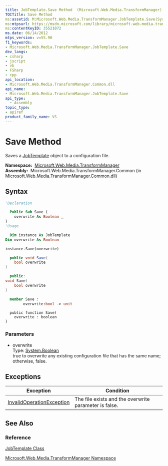 ```yaml
---
title: JobTemplate.Save Method  (Microsoft.Web.Media.TransformManager)
TOCTitle: Save Method
ms:assetid: M:Microsoft.Web.Media.TransformManager.JobTemplate.Save(System.Boolean)
ms:mtpsurl: https://msdn.microsoft.com/library/microsoft.web.media.transformmanager.jobtemplate.save(v=VS.90)
ms:contentKeyID: 35521072
ms.date: 06/14/2012
mtps_version: v=VS.90
f1_keywords:
- Microsoft.Web.Media.TransformManager.JobTemplate.Save
dev_langs:
- csharp
- jscript
- vb
- FSharp
- cpp
api_location:
- Microsoft.Web.Media.TransformManager.Common.dll
api_name:
- Microsoft.Web.Media.TransformManager.JobTemplate.Save
api_type:
  - Assembly
topic_type:
- apiref
product_family_name: VS
---
```


# Save Method

Saves a [JobTemplate](jobtemplate-class-microsoft-web-media-transformmanager.md) object to a configuration file.

**Namespace:**  [Microsoft.Web.Media.TransformManager](microsoft-web-media-transformmanager-namespace.md)  
**Assembly:**  Microsoft.Web.Media.TransformManager.Common (in Microsoft.Web.Media.TransformManager.Common.dll)

## Syntax

```vb
'Declaration

  Public Sub Save ( _
    overwrite As Boolean _
)
'Usage

  Dim instance As JobTemplate
Dim overwrite As Boolean

instance.Save(overwrite)
```

```csharp
  public void Save(
    bool overwrite
)
```

```cpp
  public:
void Save(
    bool overwrite
)
```

``` fsharp
  member Save : 
        overwrite:bool -> unit 
```

```jscript
  public function Save(
    overwrite : boolean
)
```

### Parameters

  - overwrite  
    Type: [System.Boolean](https://msdn.microsoft.com/library/a28wyd50)  
    true to overwrite any existing configuration file that has the same name; otherwise, false.  

## Exceptions

|Exception|Condition|
|--- |--- |
|[InvalidOperationException](https://msdn.microsoft.com/library/2asft85a)|The file exists and the overwrite parameter is false.|

## See Also

### Reference

[JobTemplate Class](jobtemplate-class-microsoft-web-media-transformmanager.md)

[Microsoft.Web.Media.TransformManager Namespace](microsoft-web-media-transformmanager-namespace.md)
